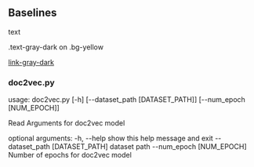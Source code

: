 ## Baselines

<newline>text<newline>
<div class="bg-yellow mb-2">
  .text-gray-dark on .bg-yellow
</div>


<a class="link-gray-dark"  href="#url">link-gray-dark</a>

### doc2vec.py

<newline> usage: doc2vec.py [-h] [--dataset_path [DATASET_PATH]] [--num_epoch [NUM_EPOCH]]

Read Arguments for doc2vec model

optional arguments:
  -h, --help            show this help message and exit
  --dataset_path [DATASET_PATH]
                        dataset path
  --num_epoch [NUM_EPOCH]
                        Number of epochs for doc2vec model  <newline>
